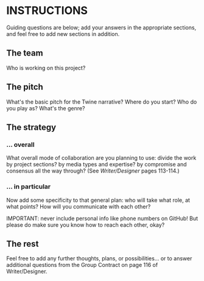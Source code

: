 # INSTRUCTIONS
Guiding questions are below; add your answers in the appropriate sections, and feel free to add new sections in addition.



## The team
Who is working on this project?








## The pitch
What's the basic pitch for the Twine narrative? Where do you start? Who do you play as? What's the genre?







## The strategy
### ... overall
What overall mode of collaboration are you planning to use: divide the work by project sections? by media types and expertise? by compromise and consensus all the way through? (See _Writer/Designer_ pages 113-114.)



### ... in particular
Now add some specificity to that general plan: who will take what role, at what points? How will you communicate with each other?




<div class="alert alert-warning">
IMPORTANT: never include personal info like phone numbers on GitHub! But please do make sure you know how to reach each other, okay?
</div>






## The rest
Feel free to add any further thoughts, plans, or possibilities... or to answer additional questions from the Group Contract on page 116 of Writer/Designer.
